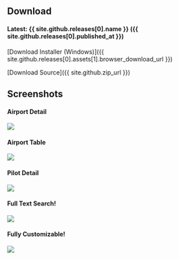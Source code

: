 ## Download

#### Latest: {{ site.github.releases[0].name }} ({{ site.github.releases[0].published_at }})

[Download Installer (Windows)]({{ site.github.releases[0].assets[1].browser_download_url }})

[Download Source]({{ site.github.zip_url }})

## Screenshots

#### Airport Detail

[![](https://i.imgur.com/oSE1y7s.png)](https://i.imgur.com/oSE1y7s.png)

#### Airport Table

[![](https://i.imgur.com/Py7kWgq.png)](https://i.imgur.com/Py7kWgq.png)

#### Pilot Detail

[![](https://i.imgur.com/4GYHvDe.png)](https://i.imgur.com/4GYHvDe.png)

#### Full Text Search!

[![](https://i.imgur.com/RKEhpk4.png)](https://i.imgur.com/oSE1y7s.png)

#### Fully Customizable!

[![](https://i.imgur.com/GkxMnGy.png)](https://i.imgur.com/oSE1y7s.png)